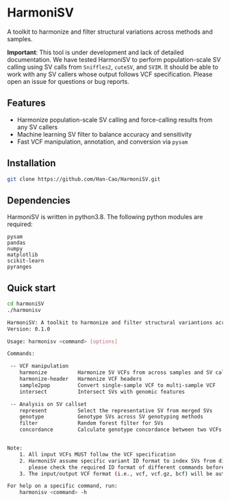 # HarmoniSV
A toolkit to harmonize and filter structural variations across methods and samples.

**Important**: This tool is under development and lack of detailed documentation. We have tested HarmoniSV to perform population-scale SV calling using SV calls from `Sniffles2`, `cuteSV`, and `SVIM`. It should be able to work with any SV callers whose output follows VCF specification. Please open an issue for questions or bug reports.

## Features
- Harmonize population-scale SV calling and force-calling results from any SV callers
- Machine learning SV filter to balance accuracy and sensitivity
- Fast VCF manipulation, annotation, and conversion via `pysam`

## Installation
``` bash
git clone https://github.com/Han-Cao/HarmoniSV.git
```
## Dependencies
HarmoniSV is written in python3.8. The following python modules are required:
```
pysam
pandas
numpy
matplotlib
scikit-learn
pyranges
```

## Quick start
``` bash
cd harmoniSV
./harmonisv

HarmoniSV: A toolkit to harmonize and filter structural variantions across methods and samples
Version: 0.1.0

Usage: harmonisv <command> [options]

Commands:

 -- VCF manipulation
    harmonize          Harmonize SV VCFs from across samples and SV calling methods
    harmonize-header   Harmonize VCF headers
    sample2pop         Convert single-sample VCF to multi-sample VCF
    intersect          Intersect SVs with genomic features

 -- Analysis on SV callset
    represent          Select the representative SV from merged SVs
    genotype           Genotype SVs across SV genotyping methods
    filter             Random forest filter for SVs
    concordance        Calculate genotype concordance between two VCFs


Note:
    1. All input VCFs MUST follow the VCF specification
    2. HarmoniSV assume specific variant ID format to index SVs from different methods and samples, 
       please check the required ID format of different commands before you use
    3. The input/output VCF format (i.e., vcf, vcf.gz, bcf) will be automatically detected

For help on a specific command, run:
    harmonisv <command> -h

```
